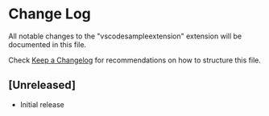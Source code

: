 # Change Log

All notable changes to the "vscodesampleextension" extension will be documented in this file.

Check [Keep a Changelog](http://keepachangelog.com/) for recommendations on how to structure this file.

## [Unreleased]

- Initial release